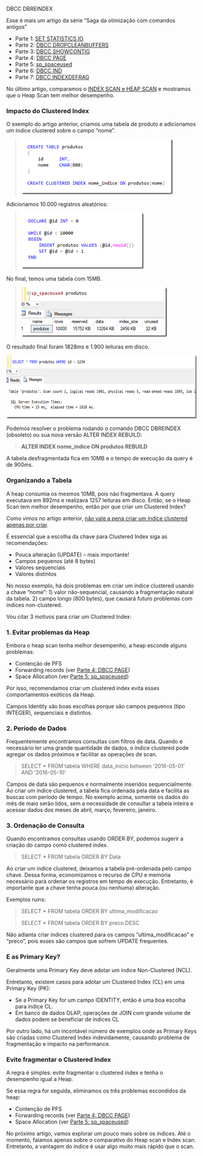 <a link='https://blogs.msdn.microsoft.com/fcatae/2016/05/10/dbcc-dbreindex/'>DBCC DBREINDEX</a>
<p>Esse &eacute; mais um artigo da s&eacute;rie &ldquo;Saga da otimiza&ccedil;&atilde;o com comandos antigos&rdquo;<ul>   <li>Parte 1: <a href="http://blogs.msdn.com/b/fcatae/archive/2016/03/22/set-statistics-io.aspx">SET STATISTICS IO</a></li>    <li>Parte 2: <a href="http://blogs.msdn.com/b/fcatae/archive/2016/03/29/dbcc-dropcleanbuffers.aspx">DBCC DROPCLEANBUFFERS</a></li>    <li>Parte 3: <a href="http://blogs.msdn.com/b/fcatae/archive/2016/04/05/dbcc-showcontig.aspx">DBCC SHOWCONTIG</a></li>    <li>Parte 4: <a href="http://blogs.msdn.com/b/fcatae/archive/2016/04/12/dbcc-page.aspx">DBCC PAGE</a></li>    <li>Parte 5: <a href="http://blogs.msdn.com/b/fcatae/archive/2016/04/19/sp-spaceused.aspx">sp_spaceused</a></li>    <li>Parte 6: <a href="http://blogs.msdn.com/b/fcatae/archive/2016/04/26/dbcc-ind.aspx">DBCC IND</a></li>    <li>Parte 7: <a href="http://blogs.msdn.com/b/fcatae/archive/2016/05/03/dbcc-indexdefrag.aspx">DBCC INDEXDEFRAG</a></li> </ul><p>No &uacute;ltimo artigo, comparamos o <a href="http://blogs.msdn.com/b/fcatae/archive/2016/05/03/dbcc-indexdefrag.aspx">INDEX SCAN e HEAP SCAN</a> e mostramos que o Heap Scan tem melhor desempenho.</p><h3>Impacto do Clustered Index</h3><p>O exemplo do artigo anterior, criamos uma tabela de produto e adicionamos um &iacute;ndice clustered sobre o campo &ldquo;nome&rdquo;.</p><blockquote>   <p><a href="images\1323.image_1D9B02C8.png"><img title="image" style="border-top: 0px;border-right: 0px;border-bottom: 0px;padding-top: 0px;padding-left: 0px;border-left: 0px;padding-right: 0px" border="0" alt="image" src="images\6153.image_thumb_20BB4195.png" width="401" height="147"></a></p> </blockquote><p>Adicionamos 10.000 registros aleat&oacute;rios:</p><blockquote>   <p><a href="images\8081.image_13C5C13F.png"><img title="image" style="border-top: 0px;border-right: 0px;border-bottom: 0px;padding-top: 0px;padding-left: 0px;border-left: 0px;padding-right: 0px" border="0" alt="image" src="images\6354.image_thumb_5CEB6CF8.png" width="324" height="149"></a></p> </blockquote><p>No final, temos uma tabela com 15MB.</p><blockquote>   <p><a href="images\2161.image_7823C5F9.png"><img title="image" style="border-top: 0px;border-right: 0px;border-bottom: 0px;padding-top: 0px;padding-left: 0px;border-left: 0px;padding-right: 0px" border="0" alt="image" src="images\2273.image_thumb_135C1EFB.png" width="386" height="132"></a></p> </blockquote><p>O resultado final foram 1828ms e 1.900 leituras em disco.</p><p><a href="images\4555.image_6E5E5E81.png"><img title="image" style="border-top: 0px;border-right: 0px;border-bottom: 0px;padding-top: 0px;padding-left: 0px;border-left: 0px;padding-right: 0px" border="0" alt="image" src="images\1374.image_thumb_697BAAC5.png" width="644" height="168"></a></p><p>Podemos resolver o problema rodando o comando DBCC DBREINDEX (obsoleto) ou sua nova vers&atilde;o ALTER INDEX REBUILD:</p><blockquote>   <p><strong>ALTER INDEX nome_indice ON produtos REBUILD</strong></p> </blockquote><p>A tabela desfragmentada fica em 10MB e o tempo de execu&ccedil;&atilde;o da query &eacute; de 900ms.</p><h3>Organizando a Tabela</h3><p>A heap consumia os mesmos 10MB, pois n&atilde;o fragmentava. A query executava em 892ms e realizava 1257 leituras em disco. Ent&atilde;o, se o Heap Scan tem melhor desempenho, ent&atilde;o por que criar um Clustered Index? </p><p>Como vimos no artigo anterior, <a href="http://blogs.msdn.com/b/fcatae/archive/2016/05/03/dbcc-indexdefrag.aspx">n&atilde;o vale a pena criar um &iacute;ndice clustered apenas por criar</a>. </p><p>&Eacute; essencial que a escolha da chave para Clustered Index siga as recomenda&ccedil;&otilde;es:</p><ul>   <li>Pouca altera&ccedil;&atilde;o (UPDATE) &ndash; mais importante!</li>    <li>Campos pequenos (at&eacute; 8 bytes)</li>    <li>Valores sequenciais</li>    <li>Valores distintos</li> </ul><p>No nosso exemplo, h&aacute; dois problemas em criar um &iacute;ndice clustered usando a chave &ldquo;nome&rdquo;: 1) valor n&atilde;o-sequencial, causando a fragmenta&ccedil;&atilde;o natural da tabela. 2) campo longo (800 bytes), que causar&aacute; futuro problemas com &iacute;ndices non-clustered.</p><p>Vou citar 3 motivos para criar um Clustered Index:</p><h3>1. Evitar problemas da Heap</h3><p>Embora o heap scan tenha melhor desempenho, a heap esconde alguns problemas:</p><ul>   <li>Conten&ccedil;&atilde;o de PFS</li>    <li>Forwarding records (ver <a href="http://blogs.msdn.com/b/fcatae/archive/2016/04/12/dbcc-page.aspx">Parte 4: DBCC PAGE</a>) </li>    <li>Space Allocation (ver <a href="http://blogs.msdn.com/b/fcatae/archive/2016/04/19/sp-spaceused.aspx">Parte 5: sp_spaceused</a>)</li> </ul><p>Por isso, recomendamos criar um clustered index evita esses comportamentos ex&oacute;ticos da Heap. </p><p>Campos Identity s&atilde;o boas escolhas porque s&atilde;o campos pequenos (tipo INTEGER), sequenciais e distintos.</p><h3>2. Per&iacute;odo de Dados</h3><p>Frequentemente encontramos consultas com filtros de data. Quando &eacute; necess&aacute;rio ler uma grande quantidade de dados, o &iacute;ndice clustered pode agregar os dados pr&oacute;ximos e facilitar as opera&ccedil;&otilde;es de scan.</p><blockquote>   <p>SELECT * FROM tabela WHERE data_inicio between &lsquo;2016-05-01&rsquo; AND &lsquo;2016-05-10&rsquo;</p> </blockquote><p>Campos de data s&atilde;o pequenos e normalmente inseridos sequencialmente. Ao criar um &iacute;ndice clustered, a tabela fica ordenada pela data e facilita as buscas com per&iacute;odo de tempo. No exemplo acima, somente os dados do m&ecirc;s de maio ser&atilde;o lidos, sem a necessidade de consultar a tabela inteira e acessar dados dos meses de abril, mar&ccedil;o, fevereiro, janeiro.</p><h3>3. Ordena&ccedil;&atilde;o de Consulta</h3><p>Quando encontramos consultas usando ORDER BY, podemos sugerir a cria&ccedil;&atilde;o do campo como clustered index.</p><blockquote>   <p>SELECT * FROM tabela ORDER BY Data</p> </blockquote><p>Ao criar um &iacute;ndice clustered, deixamos a tabela pr&eacute;-ordenada pelo campo chave. Dessa forma, economizamos o recurso de CPU e mem&oacute;ria necess&aacute;rio para ordenar os registros em tempo de execu&ccedil;&atilde;o. Entretanto, &eacute; importante que a chave tenha pouca (ou nenhuma) altera&ccedil;&atilde;o.</p><p>Exemplos ruins:</p><blockquote>   <p>SELECT * FROM tabela ORDER BY ultima_modificacao</p>    <p>SELECT * FROM tabela ORDER BY preco DESC</p> </blockquote><p>N&atilde;o adianta criar &iacute;ndices clustered para os campos &ldquo;ultima_modificacao&rdquo; e &ldquo;preco&rdquo;, pois esses s&atilde;o campos que sofrem UPDATE frequentes.</p><h3>E as Primary Key?</h3><p>Geralmente uma Primary Key deve adotar um &iacute;ndice Non-Clustered (NCL).</p><p>Entretanto, existem casos para adotar um Clustered Index (CL) em uma Primary Key (PK):</p><ul>   <li>Se a Primary Key for um campo IDENTITY, ent&atilde;o &eacute; uma boa escolha para &iacute;ndice CL. </li>    <li>Em banco de dados OLAP, opera&ccedil;&otilde;es de JOIN com grande volume de dados podem se beneficiar de &iacute;ndices CL</li> </ul><p>Por outro lado, h&aacute; um incont&aacute;vel n&uacute;mero de exemplos onde as Primary Keys s&atilde;o criadas como Clustered Index indevidamente, causando problema de fragmenta&ccedil;&atilde;o e impacto na performance.</p><h3>Evite fragmentar o Clustered Index</h3><p>A regra &eacute; simples: evite fragmentar o clustered index e tenha o desempenho igual a Heap.</p><p>Se essa regra for seguida, eliminamos os tr&ecirc;s problemas escondidos da heap:</p><ul>   <li>Conten&ccedil;&atilde;o de PFS</li>    <li>Forwarding records (ver <a href="http://blogs.msdn.com/b/fcatae/archive/2016/04/12/dbcc-page.aspx">Parte 4: DBCC PAGE</a>) </li>    <li>Space Allocation (ver <a href="http://blogs.msdn.com/b/fcatae/archive/2016/04/19/sp-spaceused.aspx">Parte 5: sp_spaceused</a>)</li> </ul><p>No pr&oacute;ximo artigo, vamos explorar um pouco mais sobre os &iacute;ndices. At&eacute; o momento, falamos apenas sobre o comparativo do Heap scan e Index scan. Entretanto, a vantagem do &iacute;ndice &eacute; usar algo muito mais r&aacute;pido que o scan.</p></p>

